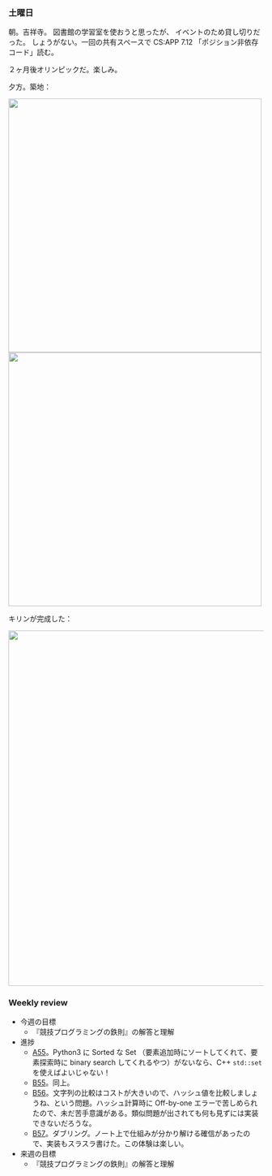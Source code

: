 ### 土曜日

朝。吉祥寺。
図書館の学習室を使おうと思ったが、
イベントのため貸し切りだった。
しょうがない。一回の共有スペースで CS:APP 7.12 「ポジション非依存コード」読む。

２ヶ月後オリンピックだ。楽しみ。

夕方。築地：

<img src="https://i.imgur.com/VT2fwov.jpg" width="500">

<img src="https://i.imgur.com/EUsjf73.jpg" width="500">

キリンが完成した：

<img src="https://i.imgur.com/Zu59vuR.jpg" width="700">

### Weekly review

* 今週の目標
  * 『競技プログラミングの鉄則』の解答と理解
* 進捗
  * [A55](https://atcoder.jp/contests/tessoku-book/tasks/tessoku_book_bc)。Python3 に Sorted な Set （要素追加時にソートしてくれて、要素探索時に binary search してくれるやつ）がないなら、C++ `std::set` を使えばよいじゃない！
  * [B55](https://atcoder.jp/contests/tessoku-book/tasks/tessoku_book_eb)。同上。
  * [B56](https://atcoder.jp/contests/tessoku-book/tasks/tessoku_book_ec)。文字列の比較はコストが大きいので、ハッシュ値を比較しましょうね、という問題。ハッシュ計算時に Off-by-one エラーで苦しめられたので、未だ苦手意識がある。類似問題が出されても何も見ずには実装できないだろうな。
  * [B57](https://atcoder.jp/contests/tessoku-book/tasks/tessoku_book_ed)。ダブリング。ノート上で仕組みが分かり解ける確信があったので、実装もスラスラ書けた。この体験は楽しい。
* 来週の目標
  * 『競技プログラミングの鉄則』の解答と理解